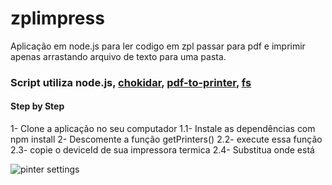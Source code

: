 # zplimpress
Aplicação em node.js para ler codigo em zpl passar para pdf e imprimir apenas arrastando arquivo de texto para uma pasta.

### Script utiliza node.js, [chokidar]("https://www.npmjs.com/package/chokidar"), [pdf-to-printer]("https://www.npmjs.com/package/pdf-to-printer"), [fs](https://www.npmjs.com/package/fs)

#### Step by Step
1- Clone a aplicação no seu computador
1.1- Instale as dependências com npm install
2- Descomente a função getPrinters()
2.2- execute essa função
2.3- copie o deviceId de sua impressora termica
2.4- Substitua onde está 

![pinter settings](https://user-images.githubusercontent.com/92334954/188766543-8402220d-e926-4c37-9580-6a0b2e631e10.png)
